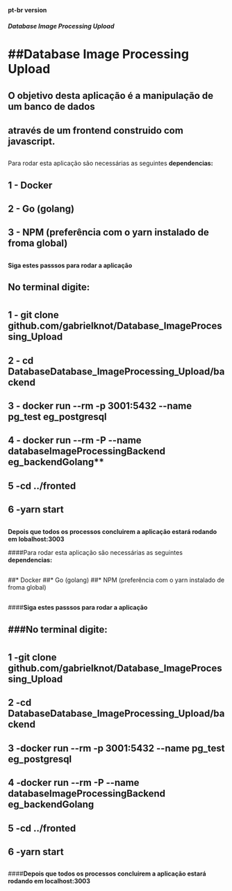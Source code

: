 **pt-br version**<h6>
**Database Image Processing Upload**<h1>

##**Database Image Processing Upload**<h6>
## 
## O objetivo desta aplicação é a manipulação de um banco de dados
## através de um frontend construido com javascript.
## 

Para rodar esta aplicação são necessárias as seguintes **dependencias:**<h2>
##
## 1 - Docker
## 2 - Go **(golang)**
## 3 - NPM (preferência com o yarn instalado de froma global)
##
**Siga estes passsos para rodar a aplicação**<h2>
		**No terminal digite:**<h1>
## 1 - git clone github.com/gabrielknot/Database_ImageProcessing_Upload
## 2 - cd DatabaseDatabase_ImageProcessing_Upload/backend
## 3 - docker run --rm -p 3001:5432 --name pg_test eg_postgresql
## 4 - docker run --rm -P --name databaseImageProcessingBackend eg_backendGolang**
## 5 -**cd ../fronted**
## 6 -**yarn start**
##
**Depois que todos os processos concluirem a aplicação estará rodando em lobalhost:3003**

####Para rodar esta aplicação são necessárias as seguintes **dependencias:**<h2>
##
##* Docker
##* Go (golang)
##* NPM (preferência com o yarn instalado de froma global)
##
####**Siga estes passsos para rodar a aplicação**<h2>
###**No terminal digite:**<h1>
## 1 -**git clone github.com/gabrielknot/Database_ImageProcessing_Upload**
## 2 -**cd DatabaseDatabase_ImageProcessing_Upload/backend**
## 3 -**docker run --rm -p 3001:5432 --name pg_test eg_postgresql**
## 4 -**docker run --rm -P --name databaseImageProcessingBackend eg_backendGolang**
## 5 -**cd ../fronted**
## 6 -**yarn start**
##
####**Depois que todos os processos concluirem a aplicação estará rodando em localhost:3003**



